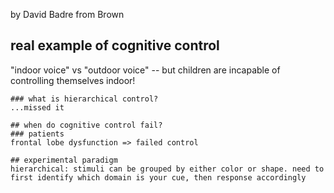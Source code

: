 by David Badre from Brown

## real example of cognitive control
"indoor voice" vs "outdoor voice" -- but children are incapable of controlling themselves indoor!
``` seems to me it's assuming kids know what they "should do", yet cannot do it. very "classroom-oriented" way of thinking. do we have to control? how important it is? is there any other like motivational factors interferring with this? 
### what is hierarchical control?
...missed it

## when do cognitive control fail?
### patients
frontal lobe dysfunction => failed control

## experimental paradigm
hierarchical: stimuli can be grouped by either color or shape. need to first identify which domain is your cue, then response accordingly
